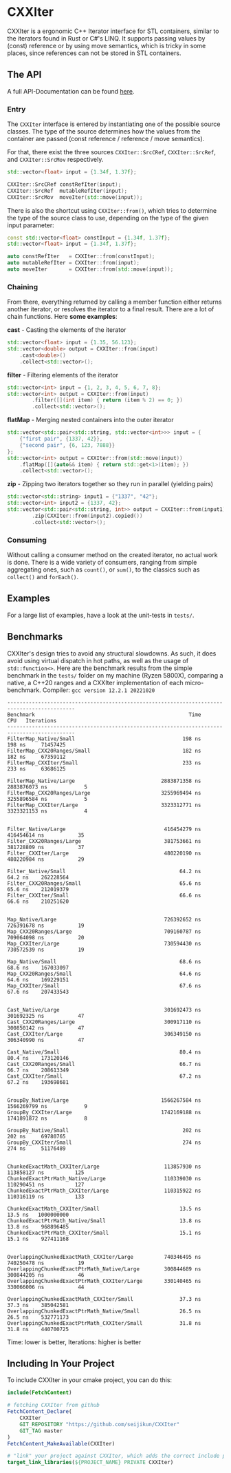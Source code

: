 # CXXIter

CXXIter is a ergonomic C++ Iterator interface for STL containers, similar to the iterators found in Rust or C#'s LINQ.
It supports passing values by (const) reference or by using move semantics, which is tricky in some places, since references can not be stored in STL containers.

## The API

A full API-Documentation can be found [here](https://seijikun.github.io/CXXIter/docs/).

### Entry
The `CXXIter` interface is entered by instantiating one of the possible source classes.
The type of the source determines how the values from the container are passed (const reference / reference / move semantics).

For that, there exist the three sources `CXXIter::SrcCRef`, `CXXIter::SrcRef`, and `CXXIter::SrcMov` respectively.

```cpp
std::vector<float> input = {1.34f, 1.37f};

CXXIter::SrcCRef constRefIter(input);
CXXIter::SrcRef  mutableRefIter(input);
CXXIter::SrcMov  moveIter(std::move(input));
```

There is also the shortcut using `CXXIter::from()`, which tries to determine the type of the source class to use, depending on the type of the given input parameter:
```cpp
const std::vector<float> constInput = {1.34f, 1.37f};
std::vector<float> input = {1.34f, 1.37f};

auto constRefIter   = CXXIter::from(constInput);
auto mutableRefIter = CXXIter::from(input);
auto moveIter       = CXXIter::from(std::move(input));
```

### Chaining
From there, everything returned by calling a member function either returns another iterator, or resolves the iterator to a final result. There are a lot of chain functions. Here **some examples**:

**cast** - Casting the elements of the iterator
```cpp
std::vector<float> input = {1.35, 56.123};
std::vector<double> output = CXXIter::from(input)
	.cast<double>()
	.collect<std::vector>();
```

**filter** - Filtering elements of the iterator
```cpp
std::vector<int> input = {1, 2, 3, 4, 5, 6, 7, 8};
std::vector<int> output = CXXIter::from(input)
        .filter([](int item) { return (item % 2) == 0; })
        .collect<std::vector>();
```

**flatMap** - Merging nested containers into the outer iterator
```cpp
std::vector<std::pair<std::string, std::vector<int>>> input = {
    {"first pair", {1337, 42}},
    {"second pair", {6, 123, 7888}}
};
std::vector<int> output = CXXIter::from(std::move(input))
	.flatMap([](auto&& item) { return std::get<1>(item); })
	.collect<std::vector>();
```

**zip** - Zipping two iterators together so they run in parallel (yielding pairs)
```cpp
std::vector<std::string> input1 = {"1337", "42"};
std::vector<int> input2 = {1337, 42};
std::vector<std::pair<std::string, int>> output = CXXIter::from(input1).copied()
        .zip(CXXIter::from(input2).copied())
        .collect<std::vector>();
```

### Consuming
Without calling a consumer method on the created iterator, no actual work is done.
There is a wide variety of consumers, ranging from simple aggregating ones, such as `count()`, or `sum()`, to the classics such as `collect()` and `forEach()`.


## Examples
For a large list of examples, have a look at the unit-tests in `tests/`.

## Benchmarks
CXXIter's design tries to avoid any structural slowdowns. As such, it does avoid using virtual dispatch in hot paths, as well as the usage of `std::function<>`.
Here are the benchmark results from the simple benchmark in the `tests/` folder on my machine (Ryzen 5800X), comparing a native, a C++20 ranges and a CXXIter implementation of each micro-benchmark.
Compiler: `gcc version 12.2.1 20221020`
```
--------------------------------------------------------------------------------------------
Benchmark                                                  Time             CPU   Iterations
--------------------------------------------------------------------------------------------
FilterMap_Native/Small                                   198 ns          198 ns     71457425
FilterMap_CXX20Ranges/Small                              182 ns          182 ns     67359112
FilterMap_CXXIter/Small                                  233 ns          233 ns     63686125
                                                  
FilterMap_Native/Large                            2883871358 ns   2883876073 ns            5
FilterMap_CXX20Ranges/Large                       3255969494 ns   3255896584 ns            5
FilterMap_CXXIter/Large                           3323312771 ns   3323321153 ns            4
                                                  
                                                  
Filter_Native/Large                                416454279 ns    416454614 ns           35
Filter_CXX20Ranges/Large                           381753661 ns    381728809 ns           37
Filter_CXXIter/Large                               480220190 ns    480220984 ns           29
                                                  
Filter_Native/Small                                     64.2 ns         64.2 ns    262228564
Filter_CXX20Ranges/Small                                65.6 ns         65.6 ns    212019379
Filter_CXXIter/Small                                    66.6 ns         66.6 ns    210251620
                                                  
                                                  
Map_Native/Large                                   726392652 ns    726391678 ns           19
Map_CXX20Ranges/Large                              709160787 ns    709064098 ns           20
Map_CXXIter/Large                                  730594430 ns    730572539 ns           19
                                                  
Map_Native/Small                                        68.6 ns         68.6 ns    167033097
Map_CXX20Ranges/Small                                   64.6 ns         64.6 ns    169229151
Map_CXXIter/Small                                       67.6 ns         67.6 ns    207433543
                                                  
                                                  
Cast_Native/Large                                  301692473 ns    301692325 ns           47
Cast_CXX20Ranges/Large                             300917110 ns    300850142 ns           47
Cast_CXXIter/Large                                 306349150 ns    306340990 ns           47
                                                  
Cast_Native/Small                                       80.4 ns         80.4 ns    173120146
Cast_CXX20Ranges/Small                                  66.7 ns         66.7 ns    208613349
Cast_CXXIter/Small                                      67.2 ns         67.2 ns    193698681
                                                  
                                                  
GroupBy_Native/Large                              1566267584 ns   1566269799 ns            9
GroupBy_CXXIter/Large                             1742169188 ns   1741891872 ns            8
                                                  
GroupBy_Native/Small                                     202 ns          202 ns     69780765
GroupBy_CXXIter/Small                                    274 ns          274 ns     51176489
                                                  
                                                  
ChunkedExactMath_CXXIter/Large                     113857930 ns    113858127 ns          125
ChunkedExactPtrMath_Native/Large                   110339030 ns    110290451 ns          127
ChunkedExactPtrMath_CXXIter/Large                  110315922 ns    110316119 ns          133
                                                  
ChunkedExactMath_CXXIter/Small                          13.5 ns         13.5 ns   1000000000
ChunkedExactPtrMath_Native/Small                        13.8 ns         13.8 ns    968896485
ChunkedExactPtrMath_CXXIter/Small                       15.1 ns         15.1 ns    927411168
                                                  
                                                  
OverlappingChunkedExactMath_CXXIter/Large          740346495 ns    740250478 ns           19
OverlappingChunkedExactPtrMath_Native/Large        300844689 ns    300844205 ns           46
OverlappingChunkedExactPtrMath_CXXIter/Large       330140465 ns    330066006 ns           44
                                                  
OverlappingChunkedExactMath_CXXIter/Small               37.3 ns         37.3 ns    385042581
OverlappingChunkedExactPtrMath_Native/Small             26.5 ns         26.5 ns    532771173
OverlappingChunkedExactPtrMath_CXXIter/Small            31.8 ns         31.8 ns    440700725
```
Time: lower is better,
Iterations: higher is better

## Including In Your Project
To include CXXIter in your cmake project, you can do this:
```cmake
include(FetchContent)

# fetching CXXIter from github
FetchContent_Declare(
	CXXIter
	GIT_REPOSITORY "https://github.com/seijikun/CXXIter"
	GIT_TAG master
)
FetchContent_MakeAvailable(CXXIter)

# "link" your project against CXXIter, which adds the correct include paths
target_link_libraries(${PROJECT_NAME} PRIVATE CXXIter)

```
